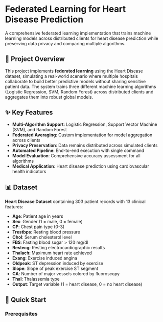 # Federated Learning for Heart Disease Prediction

A comprehensive federated learning implementation that trains machine learning models across distributed clients for heart disease prediction while preserving data privacy and comparing multiple algorithms.

## 🎯 Project Overview

This project implements **federated learning** using the Heart Disease dataset, simulating a real-world scenario where multiple hospitals collaborate to build better predictive models without sharing sensitive patient data. The system trains three different machine learning algorithms (Logistic Regression, SVM, Random Forest) across distributed clients and aggregates them into robust global models.

## ✨ Key Features

- **Multi-Algorithm Support**: Logistic Regression, Support Vector Machine (SVM), and Random Forest
- **Federated Averaging**: Custom implementation for model aggregation across clients
- **Privacy Preservation**: Data remains distributed across simulated clients
- **Automated Pipeline**: End-to-end execution with single command
- **Model Evaluation**: Comprehensive accuracy assessment for all algorithms
- **Medical Application**: Heart disease prediction using cardiovascular health indicators

## 📊 Dataset

**Heart Disease Dataset** containing 303 patient records with 13 clinical features:
- **Age**: Patient age in years
- **Sex**: Gender (1 = male, 0 = female) 
- **CP**: Chest pain type (0-3)
- **Trestbps**: Resting blood pressure
- **Chol**: Serum cholesterol level
- **FBS**: Fasting blood sugar > 120 mg/dl
- **Restecg**: Resting electrocardiographic results
- **Thalach**: Maximum heart rate achieved
- **Exang**: Exercise induced angina
- **Oldpeak**: ST depression induced by exercise
- **Slope**: Slope of peak exercise ST segment
- **CA**: Number of major vessels colored by fluoroscopy
- **Thal**: Thalassemia type
- **Output**: Target variable (1 = heart disease, 0 = no heart disease)

## 🚀 Quick Start

### Prerequisites
